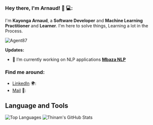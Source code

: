 ### Hey there, I'm __Arnaud__! 👋 💻:

I'm **Kayonga Arnaud**, a **Software Developer** and **Machine Learning** **Practitioner** and **Learner**. I'm here to solve things, Learning a lot in the Process.

<p align="left"> <img src="https://komarev.com/ghpvc/?username=agent87" alt="Agent87" /> </p>

<!-- **Latest Publications:**  
- [**Extracting CSV data from PDF files with Python**](https://www.kayarn.com)   -->

**Updates:**
- 🔭 I’m currently working on NLP applications [**Mbaza NLP**](https://www.mbaza.org)


### Find me around:
- [LinkedIn](https://www.linkedin.com/in/arnaud-kayonga-5910a813a/) 🌍:
- [Mail](arnauldkayonga1@gmail.com) 📧:

## **Language and Tools**

![Top Languages](https://github-readme-stats.vercel.app/api/top-langs/?username=agent87&theme=radical&hide=javascript,css)
![Thinam's GitHub Stats](https://github-readme-stats.vercel.app/api?username=agent87&hide=prs,issues,contribs?username=agent87&count_private=true?username=agent87&show_icons=true&theme=radical)




